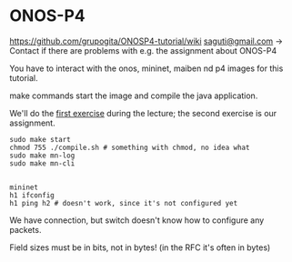 # ONOS-P4
https://github.com/grupogita/ONOSP4-tutorial/wiki
saguti@gmail.com -> Contact if there are problems with e.g. the assignment about ONOS-P4

You have to interact with the onos, mininet, maiben nd p4 images for this tutorial. 

make commands start the image and compile the java application. 

We'll do the [first exercise](https://github.com/grupogita/ONOSP4-tutorial/wiki/Exercise-1:-First-approach-to-the-P4-development-process) during the lecture; the second exercise is our assignment. 

````shell
sudo make start
chmod 755 ./compile.sh # something with chmod, no idea what
sudo make mn-log
sudo make mn-cli


mininet 
h1 ifconfig
h1 ping h2 # doesn't work, since it's not configured yet
````

We have connection, but switch doesn't know how to configure any packets. 

Field sizes must be in bits, not in bytes! (in the RFC it's often in bytes)
